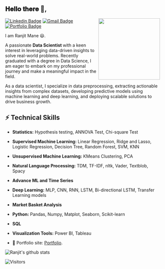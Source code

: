 <h2> 𝐇𝐞𝐥𝐥𝐨 𝐭𝐡𝐞𝐫𝐞 👋, </h2>

<img align='right' src='https://user-images.githubusercontent.com/5713670/87202985-820dcb80-c2b6-11ea-9f56-7ec461c497c3.gif' width='200"'>

[![Linkedin Badge](https://img.shields.io/badge/-Ranjit%20Mane-blue?style=flat-square&logo=Linkedin&logoColor=white&link=https://linkedin.com/in/ranjit-mane-9a49a6294/)](https://linkedin.com/in/ranjit-mane-9a49a6294/) 
[![Gmail Badge](https://img.shields.io/badge/-maneranjit4@gmail.com-c14438?style=flat-square&logo=Gmail&logoColor=white&link=mailto:maneranjit4@gmail.com)](mailto:maneranjit4@gmail.com)
[![Portfolio Badge](https://img.shields.io/badge/-Ranjit's%20Portfolio-blue?style=flat-square&logo=github&logoColor=white&link=https://maneranjit4.github.io/ranjit-portfolio/)](https://maneranjit4.github.io/ranjit-portfolio/)

I am Ranjit Mane 😃. 
<p> A passionate <b> Data Scientist </b> with a keen interest in leveraging data-driven insights to solve real-world problems. Recently graduated with a degree in Data Science, I am eager to embark on my professional journey and make a meaningful impact in the field.</p>
<p> As a data scientist, I specialize in data preprocessing, extracting actionable insights from complex datasets, developing predictive models using machine learning and deep learning, and deploying scalable solutions to drive business growth.</p>

## ⚡ Technical Skills
- **Statistics:** Hypothesis testing, ANNOVA Test, Chi-square Test
- **Supervised Machine Learning:** Linear Regression, Ridge and Lasso, Logistic Regression, Decision Tree, Random Forest, SVM, KNN
- **Unsupervised Machine Learning:** KMeans Clustering, PCA
- **Natural Language Processing:** TDM, TF-IDF, nltk, Vader, Textblob, Spacy
- **Advance ML and Time Series**
- **Deep Learning:** MLP, CNN, RNN, LSTM, Bi-directional LSTM, Transfer Learning models
- **Market Basket Analysis**
- **Python:** Pandas, Numpy, Matplot, Seaborn, Scikit-learn
- **SQL**
- **Visualization Tools:** Power BI, Tableau


- 🎯 Portfolio site: [Portfolio](https://maneranjit4.github.io/ranjit-portfolio/).


![Ranjit's github stats](https://github-readme-stats.vercel.app/api?username=maneranjit4&hide=[%22issues%22]&show_icons=true)

![Visitors](https://api.visitorbadge.io/api/visitors?path=https%3A%2F%2Fgithub.com%2Fmaneranjit4%2F&label=Visitors&countColor=%23263759)

